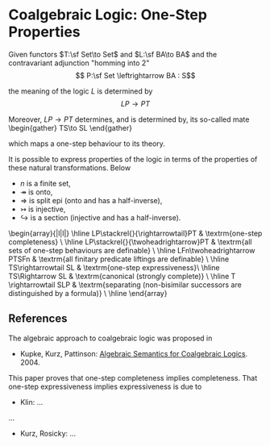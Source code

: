 # Coalgebraic Logic: One-Step Properties

Given functors $T:\sf Set\to Set$ and $L:\sf BA\to BA$ and the contravariant adjunction "homming into $2$"
$$ P:\sf Set \leftrightarrow BA : S$$

the meaning of the logic $L$ is determined by 
$$LP\to PT$$

Moreover, $LP\to PT$ determines, and is determined by, its so-called mate
\begin{gather}
TS\to SL
\end{gather}

which maps a one-step behaviour to its theory.

It is possible to express properties of the logic in terms of the properties of these natural transformations. Below 
- $n$ is a finite set, 
- $\twoheadrightarrow$ is onto, 
- $\Rightarrow$ is split epi (onto and has a half-inverse), 
- $\rightarrowtail$ is injective, 
- $\hookrightarrow$ is a section (injective and has a half-inverse).


\begin{array}{|l|l|}
  \hline
  LP\stackrel{}{\rightarrowtail}PT  & \textrm{one-step completeness}
  \\ \hline
  LP\stackrel{}{\twoheadrightarrow}PT & \textrm{all sets of one-step behaviours are definable}
  \\ \hline
  LFn\twoheadrightarrow PTSFn & \textrm{all finitary predicate liftings are definable}
  \\ \hline
  TS\rightarrowtail SL & \textrm{one-step expressiveness}\\
  \hline
  TS\Rightarrow SL & \textrm{canonical (strongly complete)}
  \\ \hline
  T \rightarrowtail SLP & \textrm{separating (non-bisimilar successors are distinguished by a formula)}
  \\ \hline
\end{array}


## References

The algebraic approach to coalgebraic logic was proposed in 

- Kupke, Kurz, Pattinson: [Algebraic Semantics for Coalgebraic Logics](https://alexhkurz.github.io/papers/KKP-cmcs04/cmcs2004.entcs.pdf). 2004.

This paper proves that one-step completeness implies completeness. That one-step expressiveness implies expressiveness is due to 

- Klin: []() ...

...

- Kurz, Rosicky: []() ...







